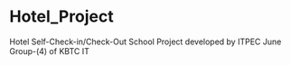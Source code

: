 # Hotel_Project
Hotel Self-Check-in/Check-Out School Project developed by ITPEC June Group-(4) of KBTC IT
